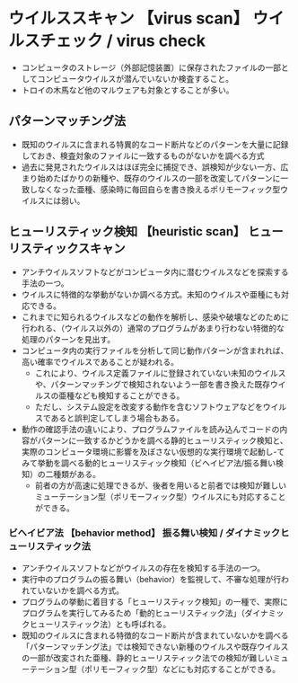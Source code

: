# ウイルススキャン 【virus scan】 ウイルスチェック / virus check
- コンピュータのストレージ（外部記憶装置）に保存されたファイルの一部としてコンピュータウイルスが潜んでいないか検査すること。
- トロイの木馬など他のマルウェアも対象とすることが多い。

## パターンマッチング法
- 既知のウイルスに含まれる特異的なコード断片などのパターンを大量に記録しておき、検査対象のファイルに一致するものがないかを調べる方式
- 過去に発見されたウイルスはほぼ完全に捕捉でき、誤検知が少ない一方、広まり始めたばかりの新種や、既存のウイルスの一部を改変してパターンに一致しなくなった亜種、感染時に毎回自らを書き換えるポリモーフィック型ウイルスには弱い。


## ヒューリスティック検知 【heuristic scan】 ヒューリスティックスキャン
- アンチウイルスソフトなどがコンピュータ内に潜むウイルスなどを探索する手法の一つ。
- ウイルスに特徴的な挙動がないか調べる方式。未知のウイルスや亜種にも対応できる。
- これまでに知られるウイルスなどの動作を解析し、感染や破壊などのために行われる、（ウイルス以外の）通常のプログラムがあまり行わない特徴的な処理のパターンを見出す。
- コンピュータ内の実行ファイルを分析して同じ動作パターンが含まれれば、高い確率でウイルスであることが疑われる。
    - これにより、ウイルス定義ファイルに登録されていない未知のウイルスや、パターンマッチングで検知されないよう一部を書き換えた既存ウイルスの亜種なども検知することができる。
    - ただし、システム設定を改変する動作を含むソフトウェアなどをウイルスであると誤判定してしまう場合もある。
- 動作の確認手法の違いにより、プログラムファイルを読み込んでコードの内容がパターンに一致するかどうかを調べる静的ヒューリスティック検知と、実際のコンピュータ環境に影響を及ぼさない仮想的な実行環境で起動し-てみて挙動を調べる動的ヒューリスティック検知（ビヘイビア法/振る舞い検知）の二種類がある。
    - 前者の方が高速に処理できるが、後者を用いると前者では検知が難しいミューテーション型（ポリモーフィック型）ウイルスにも対応することができる。


### ビヘイビア法 【behavior method】 振る舞い検知 / ダイナミックヒューリスティック法
- アンチウイルスソフトなどがウイルスの存在を検知する手法の一つ。
- 実行中のプログラムの振る舞い（behavior）を監視して、不審な処理が行われていないかを調べる方式。
- プログラムの挙動に着目する「ヒューリスティック検知」の一種で、実際にプログラムを実行してみるため「動的ヒューリスティック法」（ダイナミックヒューリスティック法）とも呼ばれる。
- 既知のウイルスに含まれる特徴的なコード断片が含まれていないかを調べる「パターンマッチング法」では検知できない新種のウイルスや既存ウイルスの一部が改変された亜種、静的ヒューリスティック法での検知が難しいミューテーション型（ポリモーフィック型）などにも対応することができる。


